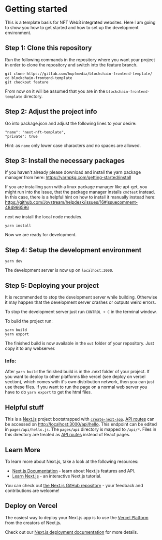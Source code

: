 # Getting started

This is a template basis for NFT Web3 integrated websites. Here I am going to show you how to get started and how to set up the development environment.

## Step 1: Clone this repository

Run the following commands in the repository where you want your project in order to clone the repository and switch into the feature branch.
```
git clone https://gitlab.com/hupfmedia/blockchain-frontend-template/
cd blockchain-frontend-template
git checkout feature
```
From now on it will be assumed that you are in the ``blockchain-frontend-template`` directory.

## Step 2: Adjust the project info

Go into package.json and adjust the following lines to your desire:
```
"name": "next-nft-template",
"private": true
```

Hint: as ``name`` only lower case characters and no spaces are allowed.

## Step 3: Install the necessary packages

If you haven't already please download and install the yarn package manager from here: https://yarnpkg.com/getting-started/install

If you are installing yarn with a linux package manager like apt-get, you might run into the issue, that the package manager installs ``cmdtest`` instead. In this case, there is a helpful hint on how to install it manually instead here: https://github.com/Joystream/helpdesk/issues/16#issuecomment-484966596

next we install the local node modules.

```
yarn install
```

Now we are ready for development.

## Step 4: Setup the development environment

``` 
yarn dev
```

The development server is now up on ``localhost:3000``.

## Step 5: Deploying your project

It is recommended to stop the development server while building. Otherwise it may happen that the development server crashes or outputs weird errors.

To stop the development server just run ``CONTROL + C`` in the terminal window.

To build the project run:

```
yarn build
yarn export
```

The finished build is now available in the ``out`` folder of your repository. Just copy it to any webserver.

### Info:
After ``yarn build`` the finished build is in the .next folder of your project. If you want to deploy to other platforms like vercel (see deploy on vercel section), which comes with it's own distribution network, then you can just use these files. If you want to run the page on a normal web server you have to do ``yarn export`` to get the html files.

## Helpful stuff

This is a [Next.js](https://nextjs.org/) project bootstrapped with [`create-next-app`](https://github.com/vercel/next.js/tree/canary/packages/create-next-app).
[API routes](https://nextjs.org/docs/api-routes/introduction) can be accessed on [http://localhost:3000/api/hello](http://localhost:3000/api/hello). This endpoint can be edited in `pages/api/hello.js`.
The `pages/api` directory is mapped to `/api/*`. Files in this directory are treated as [API routes](https://nextjs.org/docs/api-routes/introduction) instead of React pages.

## Learn More

To learn more about Next.js, take a look at the following resources:

- [Next.js Documentation](https://nextjs.org/docs) - learn about Next.js features and API.
- [Learn Next.js](https://nextjs.org/learn) - an interactive Next.js tutorial.

You can check out [the Next.js GitHub repository](https://github.com/vercel/next.js/) - your feedback and contributions are welcome!

## Deploy on Vercel

The easiest way to deploy your Next.js app is to use the [Vercel Platform](https://vercel.com/new?utm_medium=default-template&filter=next.js&utm_source=create-next-app&utm_campaign=create-next-app-readme) from the creators of Next.js.

Check out our [Next.js deployment documentation](https://nextjs.org/docs/deployment) for more details.
